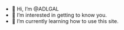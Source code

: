 - 👋 Hi, I’m @ADLGAL
- 👀 I’m interested in getting to know you.
- 🌱 I’m currently learning how to use this site.



<!---
ADLGAL/ADLGAL is a ✨ special ✨ repository because its `README.md` (this file) appears on your GitHub profile.
You can click the Preview link to take a look at your changes.
--->
